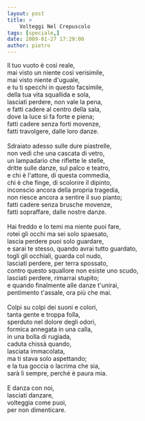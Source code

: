```yaml
---
layout: post
title: >
    Volteggi Nel Crepuscolo
tags: [speciale,]
date: 2009-01-27 17:29:00
author: pietro
---
```

Il tuo vuoto è così reale,<br/>mai visto un niente così verisimile,<br/>mai visto niente d'uguale,<br/>e tu ti specchi in questo facsimile,<br/>della tua vita squallida e sola,<br/>lasciati perdere, non vale la pena,<br/>e fatti cadere al centro della sala,<br/>dove la luce si fa forte e piena;<br/>fatti cadere senza forti movenze,<br/>fatti travolgere, dalle loro danze.<br/><br/>Sdraiato adesso sulle dure piastrelle,<br/>non vedi che una cascata di vetro,<br/>un lampadario che riflette le stelle,<br/>dritte sulle danze, sul palco e teatro,<br/>e chi è l'attore, di questa commedia,<br/>chi è che finge, di scolorire il dipinto,<br/>inconscio ancora della propria tragedia,<br/>non riesce ancora a sentire il suo pianto;<br/>fatti cadere senza brusche movenze,<br/>fatti sopraffare, dalle nostre danze.<br/><br/>Hai freddo e lo temi ma niente puoi fare,<br/>rotei gli occhi ma sei solo spaesato,<br/>lascia perdere puoi solo guardare,<br/>e sarai te stesso, quando avrai tutto guardato,<br/>togli gli occhiali, guarda col nudo,<br/>lasciati perdere, per terra spossato,<br/>contro questo squallore non esiste uno scudo,<br/>lasciati perdere, rimarrai stupito;<br/>e quando finalmente alle danze t'unirai,<br/>pentimento t'assale, ora più che mai.<br/><br/>Colpi su colpi dei suoni e colori,<br/>tanta gente e troppa folla,<br/>sperduto nel dolore degli odori,<br/>formica annegata in una calla,<br/>in una bolla di rugiada,<br/>caduta chissà quando,<br/>lasciata immacolata,<br/>ma ti stava solo aspettando;<br/>e la tua goccia o lacrima che sia,<br/>sarà lì sempre, perché è paura mia.<br/><br/>E danza con noi,<br/>lasciati danzare,<br/>volteggia come puoi,<br/>per non dimenticare.
